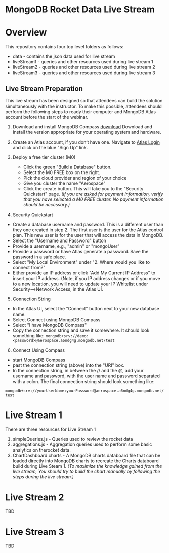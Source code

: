 # MongoDB Rocket Data Live Stream

<style type="text/css">
  ol ul { margin-left: 10px; }
</style>

# Overview

This repository contains four top level folders as follows:

- data - contains the json data used for live stream
- liveStream1 - queries and other resources used during live stream 1
- liveStream2 - queries and other resources used during live stream 2
- liveStream3 - queries and other resources used during live stream 3

## Live Stream Preparation

This live stream has been designed so that attendees can build the
solution simultaneously with the instructor. To make this possible,
attendees should perform the following steps to ready their computer
and MongoDB Atlas account before the start of the webinar.

1. Download and install MongoDB Compass
   [download](https://www.mongodb.com/try/download/compass) Download and install
   the version appropriate for your operating system and hardware.
2. Create an Atlas account, if you don’t have one. Navigate to
   [Atlas Login](https://account.mongodb.com/account/login) and click
   on the blue "Sign Up" link.
3. Deploy a free tier cluster (M0)
   * Click the green "Build a Database" button.
   * Select the M0 FREE box on the right.
   * Pick the cloud provider and region of your choice
   * Give you cluster the name "Aerospace"
   * Click the create button. This will take you to the "Security
Quickstart" page. _(If you are asked for payment information, verify that you have
selected a M0 FREE cluster. No payment information should be necessary.)_



4. Security Quickstart
  * Create a database username and password. This is a different user than they
one created in step 2. The first user is the user for the Atlas
control plan. This new user is for the user that will access the data
in MongoDB.
  * Select the "Username and Password" button
  * Provide a username, e.g., "admin" or "mongoUser"
  * Provide a password or have Atlas generate a password. Save the
password in a safe place.
  * Select "My Local Environment" under "2. Where would you like to
connect from?"
  * Either provide an IP address or click "Add My Current IP Address"
to insert your IP address. (Note, if you IP address changes or if you
move to a new location, you will need to update your IP Whitelist
under Security-->Network Access, in the Atlas UI.

5. Connection String
  * In the Atlas UI, select the "Connect" button next to your new
database name.
  * Select Connect using MongoDB Compass
  * Select "I have MongoDB Compass"
  * Copy the connection string and save it somewhere. It should look
something like:
`mongodb+srv://demo:<password>@aerospace.a6ndg4g.mongodb.net/test`

6. Connect Using Compass

  * start MongoDB Compass
  * past the connection string (above) into the "URI" box.
  * In the connection string, in between the // and the @, add your
username and password, with the user name and password separated with
a colon. The final connection string should look
something like:

```mongodb+srv://yourUserName:yourPassword@aerospace.a6ndg4g.mongodb.net/test```

# Live Stream 1

There are three resources for Live Stream 1

1. simpleQueries.js - Queries used to review the rocket data
2. aggregations.js - Aggregation queries used to perform some basic
   analytics on therocket data.
3. ChartDashboard.charts - A MongoDB charts databoard file that can be
   loaded directly into MongoDB charts to recreate the Charts
   databoard build during Live Steam 1. _(To maximize the knowledge
   gained from the live stream, You should try to build the
   chart manually by following the steps during the live stream.)_
   
# Live Stream 2

TBD


# Live Stream 3

TBD
